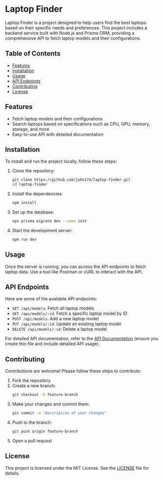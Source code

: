 # Laptop Finder

Laptop Finder is a project designed to help users find the best laptops based on their specific needs and preferences. This project includes a backend service built with Node.js and Prisma ORM, providing a comprehensive API to fetch laptop models and their configurations.

## Table of Contents

- [Features](#features)
- [Installation](#installation)
- [Usage](#usage)
- [API Endpoints](#api-endpoints)
- [Contributing](#contributing)
- [License](#license)

## Features

- Fetch laptop models and their configurations
- Search laptops based on specifications such as CPU, GPU, memory, storage, and more
- Easy-to-use API with detailed documentation

## Installation

To install and run the project locally, follow these steps:

1. Clone the repository:
   ```bash
   git clone https://github.com/john174/laptop-finder.git
   cd laptop-finder
   ```

2. Install the dependencies:
   ```bash
   npm install
   ```

3. Set up the database:
   ```bash
   npx prisma migrate dev --name init
   ```

4. Start the development server:
   ```bash
   npm run dev
   ```

## Usage

Once the server is running, you can access the API endpoints to fetch laptop data. Use a tool like Postman or cURL to interact with the API.

## API Endpoints

Here are some of the available API endpoints:

- `GET /api/models`: Fetch all laptop models
- `GET /api/models/:id`: Fetch a specific laptop model by ID
- `POST /api/models`: Add a new laptop model
- `PUT /api/models/:id`: Update an existing laptop model
- `DELETE /api/models/:id`: Delete a laptop model

For detailed API documentation, refer to the [API Documentation](docs/api.md) (ensure you create this file and include detailed API usage).

## Contributing

Contributions are welcome! Please follow these steps to contribute:

1. Fork the repository
2. Create a new branch:
   ```bash
   git checkout -b feature-branch
   ```
3. Make your changes and commit them:
   ```bash
   git commit -m "Description of your changes"
   ```
4. Push to the branch:
   ```bash
   git push origin feature-branch
   ```
5. Open a pull request

## License

This project is licensed under the MIT License. See the [LICENSE](LICENSE) file for details.
